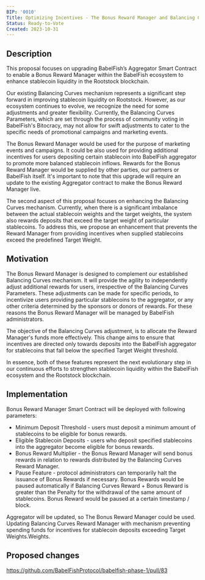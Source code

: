 ```yaml
---
BIP: '0010'
Title: Optimizing Incentives - The Bonus Reward Manager and Balancing Curves Enhancement
Status: Ready-to-Vote
Created: 2023-10-31
---
```

## Description

This proposal focuses on upgrading BabelFish’s Aggregator Smart Contract to enable a Bonus Reward Manager within the BabelFish ecosystem to enhance stablecoin liquidity in the Rootstock blockchain. 

Our existing Balancing Curves mechanism represents a significant step forward in improving stablecoin liquidity on Rootstock. However, as our ecosystem continues to evolve, we recognize the need for some adjustments and greater flexibility. Currently, the Balancing Curves Parameters, which are set through the process of community voting in BabelFish's Bitocracy, may not allow for swift adjustments to cater to the specific needs of promotional campaigns and marketing events.

The Bonus Reward Manager would be used for the purpose of marketing events and campaigns. It could be also used for providing additional incentives for users depositing certain stablecoin into BabelFish aggregator to promote more balanced stablecoin inflows. Rewards for the Bonus Reward Manager would be supplied by other parties, our partners or BabelFish itself.  It's important to note that this upgrade will require an update to the existing Aggregator contract to make the Bonus Reward Manager live. 

The second aspect of this proposal focuses on enhancing the Balancing Curves mechanism. Currently, when there is a significant imbalance between the actual stablecoin weights and the target weights, the system also rewards deposits that exceed the target weight of particular stablecoins. To address this, we propose an enhancement that prevents the Reward Manager from providing incentives when supplied stablecoins exceed the predefined Target Weight.

## Motivation

The Bonus Reward Manager is designed to complement our established Balancing Curves mechanism. It will provide the agility to independently adjust additional rewards for users, irrespective of the Balancing Curves Parameters. These adjustments can be made for specific periods, to incentivize users providing particular stablecoins to the aggregator, or any other criteria determined by the sponsors or donors of rewards. For these reasons the Bonus Reward Manager will be managed by BabelFish administrators.

The objective of the Balancing Curves adjustment, is to allocate the Reward Manager's funds more effectively. This change aims to ensure that incentives are directed only towards deposits into the BabelFish aggregator for stablecoins that fall below the specified Target Weight threshold.

In essence, both of these features represent the next evolutionary step in our continuous efforts to strengthen stablecoin liquidity within the BabelFish ecosystem and the Rootstock blockchain.

## Implementation

Bonus Reward Manager Smart Contract will be deployed with following parameters:
* Minimum Deposit Threshold - users must deposit a minimum amount of stablecoins to be eligible for bonus rewards.
* Eligible Stablecoin Deposits - users who deposit specified stablecoins into the aggregator become eligible for bonus rewards.
* Bonus Reward Multiplier - the Bonus Reward Manager will send bonus rewards in relation to rewards distributed by the Balancing Curves Reward Manager.
* Pause Feature - protocol administrators can temporarily halt the issuance of Bonus Rewards if necessary. Bonus Rewards would be paused automatically if Balancing Curves Reward + Bonus Reward is greater than the Penalty for the withdrawal of the same amount of stablecoins. Bonus Reward would be paused at a certain timestamp / block.

Aggregator will be updated, so The Bonus Reward Manager could be used.
Updating Balancing Curves Reward Manager with mechanism preventing spending funds for incentives for stablecoin deposits exceeding Target Weights.Weights.

## Proposed changes
https://github.com/BabelFishProtocol/babelfish-phase-1/pull/83
